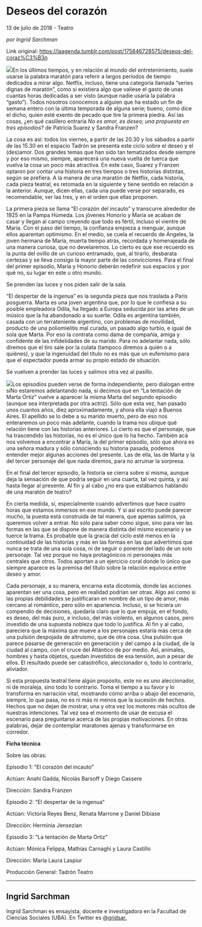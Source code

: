 # Deseos del corazón



13 de julio de 2018 - Teatro

_por Ingrid Sarchman_

Link original: https://laagenda.tumblr.com/post/175846728575/deseos-del-coraz%C3%B3n

![](https://64.media.tumblr.com/757e53e05ff7c9225857897b35b7c301/tumblr_inline_pbt6mixaHg1t6q87u_500.jpg)En los últimos tiempos, y en relación al mundo del entretenimiento, suele usarse la palabra maratón para referir a largos períodos de tiempo dedicados a mirar algo. Netflix, incluso, tiene una categoría llamada “series dignas de maratón”, como si existiera algo que valiese el gasto de unas cuantas horas dedicadas a ser visto (aunque nadie usaría la palabra “gasto”). Todos nosotros conocemos a alguien que ha estado un fin de semana entero con la última temporada de alguna serie; bueno, como dice el dicho, quien esté exento de pecado que tire la primera piedra. Así las cosas, ¿en qué casillero entraría *No es amor, es deseo; una propuesta en tres episodios*? de Patricia Suarez y Sandra Franzen?


La cosa es así: todos los viernes, a partir de las 20.30 y los sábados a partir de las 15.30 en el espacio Tadrón se presenta este ciclo sobre el deseo y el (des)amor. Dos grandes temas que han sido tan tematizados desde siempre y por eso mismo, siempre, aparecerá una nueva vuelta de tuerca que vuelva la cosa un poco más atractiva. En este caso, Suarez y Franzen optaron por contar una historia en tres tiempos o tres historias distintas, según se prefiera. A la manera de una maratón de Netflix, cada historia, cada pieza teatral, es retomada en la siguiente y tiene sentido en relación a la anterior. Aunque, dicen ellas, cada una puede verse por separado, es recomendable, ver las tres, y en el orden que ellas proponen.


La primera pieza se llama “El corazón del incauto” y transcurre alrededor de 1925 en la Pampa Húmeda. Los jóvenes Honorio y María se acaban de casar y llegan al campo creyendo que todo es fértil, incluso el vientre de María. Con el paso del tiempo, la confianza empieza a menguar, aunque ellos aparentan optimismo. En el medio, se cuela el recuerdo de Ángeles, la joven hermana de María, muerta tiempo atrás, recordada y homenajeada de una manera curiosa, que no develaremos. Lo cierto es que ese recuerdo es la punta del ovillo de un curioso entramado, que, al tirarlo, desbarata certezas y se lleva consigo la mayor parte de las convicciones. Para el final del primer episodio, María y Honorio deberán redefinir sus espacios y por qué no, su lugar en este u otro mundo. 


Se prenden las luces y nos piden salir de la sala.


“El despertar de la ingenua” es la segunda pieza que nos traslada a Paris posguerra. Marta es una joven argentina que, por lo que le confiesa a su posible empleadora Odila, ha llegado a Europa seducida por las artes de un músico que la ha abandonado a su suerte. Odila es argentina también, casada con un terrateniente argentino, con problemas de movilidad, producto de una poliomielitis mal curada, un pasado algo turbio, e igual de sola que Marta. Por eso la contrata como dama de compañía, amiga y confidente de las infidelidades de su marido. Para no adelantar nada, sólo diremos que el tiro sale por la culata (tampoco diremos a quién o a quiénes), y que la ingenuidad del título no es más que un eufemismo para que el espectador pueda armar su propio estado de situación.


Se vuelven a prender las luces y salimos otra vez al pasillo.


![](https://64.media.tumblr.com/757e53e05ff7c9225857897b35b7c301/tumblr_inline_pbt6mixaHg1t6q87u_500.jpg)Los episodios pueden verse de forma independiente, pero dialogan entre síNo estaremos adelantando nada, si decimos que en “La tentación de Marta Ortiz” vuelve a aparecer la misma Marta del segundo episodio (aunque sea interpretada por otra actriz). Sólo que esta vez, han pasado unos cuantos años, diez aproximadamente, y ahora ella viajó a Buenos Aires. El apellido se lo debe a su marido muerto, pero de eso nos enteraremos un poco más adelante, cuando la trama nos ubique qué relación tiene con las historias anteriores. Lo cierto es que el personaje, que ha trascendido las historias, no es el único que lo ha hecho. También acá nos volvemos a encontrar a María, la del primer episodio, sólo que ahora es una señora madura y sólo conociendo su historia pasada, podemos entender mejor algunas acciones del presente. Las de ella, las de Marta y la del tercer personaje del que nada diremos, para no arruinar la sorpresa.


En el final del tercer episodio, la historia se cierra sobre sí misma, aunque deja la sensación de que podría seguir en una cuarta, tal vez quinta, y así hasta llegar al presente. Al fin y al cabo ¿no era que estábamos hablando de una maratón de teatro?


En cierta medida, sí, especialmente cuando advertimos que hace cuatro horas que estamos inmersos en ese mundo. Y si así escrito puede parecer mucho, la puesta está construida de tal manera, que apenas salimos, ya queremos volver a entrar. No sólo para saber cómo sigue, sino para ver las formas en las que se dispone de manera distinta del mismo escenario y se tuerce la trama. Es probable que la gracia del ciclo esté menos en la continuidad de las historias y más en las formas en las que advertimos que nunca se trata de una sola cosa, ni de seguir o ponerse del lado de un solo personaje. Tal vez porque no haya protagónicos ni personajes más centrales que otros. Todos aportan a un ejercicio coral donde lo único que siempre aparece es la premisa del título sobre la relación equívoca entre deseo y amor. 


Cada personaje, a su manera, encarna esta dicotomía, donde las acciones aparentan ser una cosa, pero en realidad podrían ser otras. Algo así como si las propias debilidades se justificaran en nombre de un tipo de amor, más cercano al romántico, pero sólo en apariencia. Incluso, si se hiciera un compendio de decisiones, quedaría claro que lo que empuja, en el fondo, es deseo, del más puro, e incluso, del más violento, en algunos casos, pero investido de una supuesta nobleza que todo lo justifica. Al fin y al cabo, pareciera que la máxima que mueve a los personajes estaría más cerca de una pulsión despojada de altruismo, que de otra cosa. Una pulsión que parece pasarse de generación en generación y del campo a la ciudad, de la ciudad al campo, con el cruce del Atlántico de por medio. Así, animales, hombres y hasta objetos, quedan investidos de esa tensión, aun a pesar de ellos. El resultado puede ser catastrófico, aleccionador o, todo lo contrario, aliviador. 


Si esta propuesta teatral tiene algún propósito, este no es uno aleccionador, ni de moraleja, sino todo lo contrario. Toma el tiempo a su favor y lo transforma en narración vital, mostrando cómo arriba o abajo del escenario, siempre, lo que pasa, no es ni más ni menos que la sucesión de hechos. Hechos que no dejan de mostrar, una y otra vez los motores más ocultos de nuestras intenciones. Tal vez sea el momento de usar de excusa el escenario para preguntarse acerca de las propias motivaciones. En otras palabras, dejar de contemplar maratones ajenas y transformarse en corredor. 


  
  
**Ficha técnica**

Sobre las obras:   

Episodio 1: “El corazón del incauto”  

Actúan: Anahí Gadda, Nicolás Barsoff y Diego Cassere  

Dirección: Sandra Franzen

Episodio 2: “El despertar de la ingenua”  

Actúan: Victoria Reyes Benz, Renata Marrone y Daniel Dibiase  

Dirección: Herminia Jensezian

Episodio 3: “La tentación de Marta Ortiz”  

Actúan: Mónica Felippa, Mathias Carnaghi y Laura Castillo  

Dirección: María Laura Laspiur

Producción General: Tadrón Teatro 



---

 Ingrid Sarchman
----------------

 Ingrid Sarchman es ensayista, docente e investigadora en la Facultad de Ciencias Sociales (UBA). En Twitter es [@gridsar.](https://twitter.com/gridsar) 

